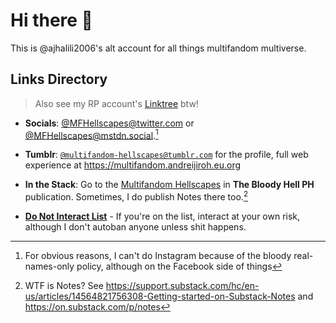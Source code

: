 # Hi there 👋

This is @ajhalili2006's alt account for all things multifandom multiverse.

## Links Directory

> Also see my RP account's [Linktree](https://linktr.ee/MFHellscapes) btw!

* **Socials**: [@MFHellscapes@twitter.com](https://twitter.com/MFHellscapes) or [@MFHellscapes@mstdn.social](https://mstdn.social/@MFHellscapes).[^2]

* **Tumblr**: [`@multifandom-hellscapes@tumblr.com`](https://tumblr.com/multifandom-hellscpaes) for the profile, full web experience at <https://multifandom.andreijiroh.eu.org>

* **In the Stack**: Go to the [Multifandom Hellscapes]() in **The Bloody Hell PH** publication. Sometimes, I do publish Notes there too.[^1]

* [**Do Not Interact List**](https://multifandom.andreijiroh.eu.org/dni) - If you're on the list, interact at your own risk, although I don't autoban anyone unless shit happens.

[^1]: WTF is Notes? See <https://support.substack.com/hc/en-us/articles/14564821756308-Getting-started-on-Substack-Notes> and <https://on.substack.com/p/notes>
[^2]: For obvious reasons, I can't do Instagram because of the bloody real-names-only policy, although on the Facebook side of things
<!--stackedit_data:
eyJoaXN0b3J5IjpbMTY4ODM5OTQ4NywtNTU2NTI1OTI2XX0=
-->